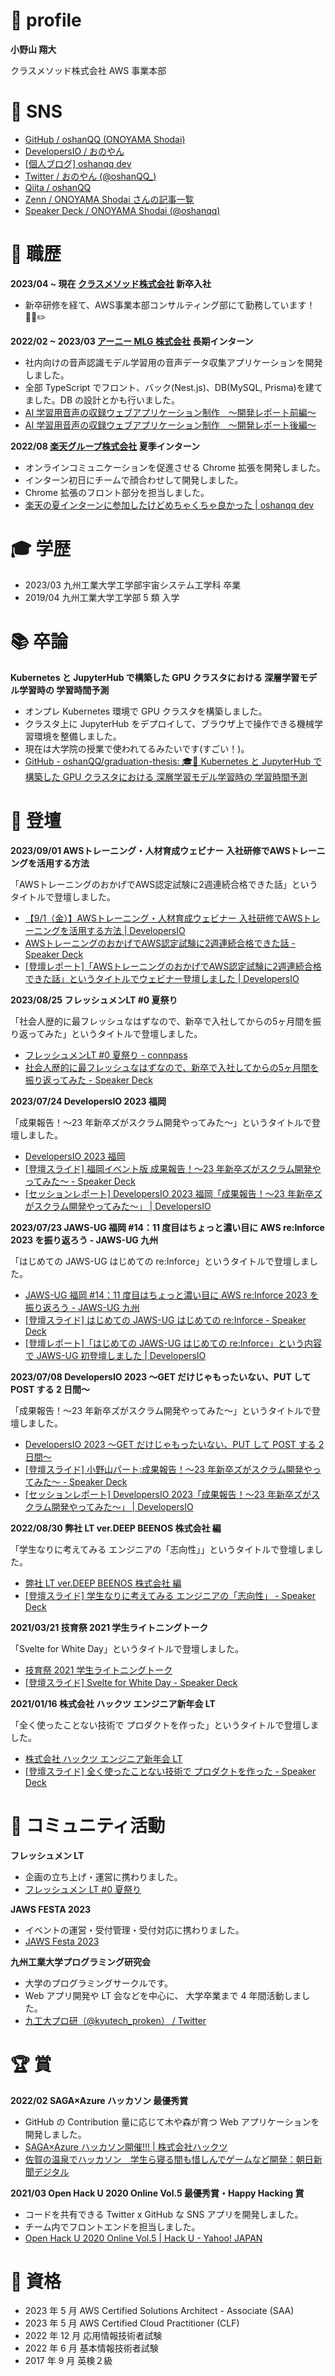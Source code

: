 # 👤 profile

**小野山 翔大**

クラスメソッド株式会社 AWS 事業本部

# 📱 SNS

- [GitHub / oshanQQ (ONOYAMA Shodai)](https://github.com/oshanQQ)
- [DevelopersIO / おのやん](https://dev.classmethod.jp/author/oshanqq)
- [[個人ブログ] oshanqq dev](https://oshanqq-dev.vercel.app/)
- [Twitter / おのやん (@oshanQQ\_)](https://twitter.com/oshanQQ_)
- [Qiita / oshanQQ](https://qiita.com/oshanQQ)
- [Zenn / ONOYAMA Shodai さんの記事一覧](https://zenn.dev/oshanqq)
- [Speaker Deck / ONOYAMA Shodai (@oshanqq)](https://speakerdeck.com/oshanqq)

# 💼 職歴

**2023/04 ~ 現在 [クラスメソッド株式会社](https://classmethod.jp/) 新卒入社**

- 新卒研修を経て、AWS事業本部コンサルティング部にて勤務しています！🧑‍🎓✏️

**2022/02 ~ 2023/03 [アーニー MLG 株式会社](https://ernie.co.jp/) 長期インターン**

- 社内向けの音声認識モデル学習用の音声データ収集アプリケーションを開発しました。
- 全部 TypeScript でフロント、バック(Nest.js)、DB(MySQL, Prisma)を建てました。DB の設計とかも行いました。
- [AI 学習用音声の収録ウェブアプリケーション制作　〜開発レポート前編〜](https://olaris.jp/posts/WKvv-yyB)
- [AI 学習用音声の収録ウェブアプリケーション制作　〜開発レポート後編〜](https://olaris.jp/posts/Ku4HryXS)

**2022/08 [楽天グループ株式会社](https://corp.rakuten.co.jp/about/) 夏季インターン**

- オンラインコミュニケーションを促進させる Chrome 拡張を開発しました。
- インターン初日にチームで顔合わせして開発しました。
- Chrome 拡張のフロント部分を担当しました。
- [楽天の夏インターンに参加したけどめちゃくちゃ良かった | oshanqq dev](https://oshanqq-dev.vercel.app/posts/rakuten-internship)

# 🎓 学歴

- 2023/03 九州工業大学工学部宇宙システム工学科 卒業
- 2019/04 九州工業大学工学部 5 類 入学

# 📚 卒論

**Kubernetes と JupyterHub で構築した GPU クラスタにおける 深層学習モデル学習時の 学習時間予測**

- オンプレ Kubernetes 環境で GPU クラスタを構築しました。
- クラスタ上に JupyterHub をデプロイして、ブラウザ上で操作できる機械学習環境を整備しました。
- 現在は大学院の授業で使われてるみたいです(すごい！)。
- [GitHub - oshanQQ/graduation-thesis: 🎓📝 Kubernetes と JupyterHub で構築した GPU クラスタにおける 深層学習モデル学習時の 学習時間予測](https://github.com/oshanQQ/graduation-thesis)

# 🎤 登壇

**2023/09/01 AWSトレーニング・人材育成ウェビナー 入社研修でAWSトレーニングを活用する方法**

「AWSトレーニングのおかげでAWS認定試験に2週連続合格できた話」というタイトルで登壇しました。

- [【9/1（金）】AWSトレーニング・人材育成ウェビナー 入社研修でAWSトレーニングを活用する方法 | DevelopersIO](https://dev.classmethod.jp/news/230901-aws-training-webinar/)
- [AWSトレーニングのおかげでAWS認定試験に2週連続合格できた話 - Speaker Deck](https://speakerdeck.com/oshanqq/awstoreningunookagedeawsren-ding-shi-yan-ni2zhou-lian-sok-he-ge-dekitahua)
- [[登壇レポート]「AWSトレーニングのおかげでAWS認定試験に2週連続合格できた話」というタイトルでウェビナー登壇しました | DevelopersIO](https://dev.classmethod.jp/articles/aws-training-2weeks-certified/)

**2023/08/25 フレッシュメンLT #0 夏祭り**

「社会人歴的に最フレッシュなはずなので、新卒で入社してからの5ヶ月間を振り返ってみた」というタイトルで登壇しました。

- [フレッシュメンLT #0 夏祭り - connpass](https://connpass.com/event/285559/)
- [社会人歴的に最フレッシュなはずなので、新卒で入社してからの5ヶ月間を振り返ってみた - Speaker Deck](https://speakerdeck.com/oshanqq/she-hui-ren-li-de-nizui-huretusiyunahazunanode-xin-zu-deru-she-sitekarano5keyue-jian-wozhen-rifan-tutemita)

**2023/07/24 DevelopersIO 2023 福岡**

「成果報告！〜23 年新卒ズがスクラム開発やってみた〜」というタイトルで登壇しました。

- [DevelopersIO 2023 福岡](https://classmethod.connpass.com/event/286634/)
- [[登壇スライド] 福岡イベント版 成果報告！〜23 年新卒ズがスクラム開発やってみた〜 - Speaker Deck](https://speakerdeck.com/oshanqq/fu-gang-ibentoban-cheng-guo-bao-gao-23nian-xin-zu-zugasukuramukai-fa-yatutemita)
- [[セッションレポート] DevelopersIO 2023 福岡「成果報告！〜23 年新卒ズがスクラム開発やってみた〜」 | DevelopersIO](https://dev.classmethod.jp/articles/devio2023-new-grad-scrum-training-fukuoka/)

**2023/07/23 JAWS-UG 福岡 #14：11 度目はちょっと濃い目に AWS re:Inforce 2023 を振り返ろう - JAWS-UG 九州**

「はじめての JAWS-UG はじめての re:Inforce」というタイトルで登壇しました。

- [JAWS-UG 福岡 #14：11 度目はちょっと濃い目に AWS re:Inforce 2023 を振り返ろう - JAWS-UG 九州](https://jaws-ug-kyushu.doorkeeper.jp/events/157035)
- [[登壇スライド] はじめての JAWS-UG はじめての re:Inforce - Speaker Deck](https://speakerdeck.com/oshanqq/hazimetenojaws-ug-hazimetenore-inforce)
- [[登壇レポート]「はじめての JAWS-UG はじめての re:Inforce」という内容で JAWS-UG 初登壇しました | DevelopersIO](https://dev.classmethod.jp/articles/first-jaws-first-reinforce/)

**2023/07/08 DevelopersIO 2023 〜GET だけじゃもったいない、PUT して POST する 2 日間〜**

「成果報告！〜23 年新卒ズがスクラム開発やってみた〜」というタイトルで登壇しました。

- [DevelopersIO 2023 〜GET だけじゃもったいない、PUT して POST する 2 日間〜](https://event.classmethod.jp/developers-io/2023)
- [[登壇スライド] 小野山パート:成果報告！〜23 年新卒ズがスクラム開発やってみた〜 - Speaker Deck](https://speakerdeck.com/oshanqq/cheng-guo-bao-gao-23nian-xin-zu-zugasukuramukai-fa-yatutemita)
- [[セッションレポート] DevelopersIO 2023「成果報告！〜23 年新卒ズがスクラム開発やってみた〜」 | DevelopersIO](https://dev.classmethod.jp/articles/devio2023-new-grad-scrum-training/)

**2022/08/30 弊社 LT ver.DEEP BEENOS 株式会社 編**

「学生なりに考えてみる エンジニアの「志向性」」というタイトルで登壇しました。

- [弊社 LT ver.DEEP BEENOS 株式会社 編](https://techplay.jp/event/867155)
- [[登壇スライド] 学生なりに考えてみる エンジニアの「志向性」 - Speaker Deck](https://speakerdeck.com/oshanqq/xue-sheng-narinikao-etemiru-enziniano-zhi-xiang-xing)

**2021/03/21 技育祭 2021 学生ライトニングトーク**

「Svelte for White Day」というタイトルで登壇しました。

- [技育祭 2021 学生ライトニングトーク](https://talent.supporterz.jp/geeksai/2021/)
- [[登壇スライド] Svelte for White Day - Speaker Deck](https://speakerdeck.com/oshanqq/svelte-for-white-day)

**2021/01/16 株式会社 ハックツ エンジニア新年会 LT**

「全く使ったことない技術で プロダクトを作った」というタイトルで登壇しました。

- [株式会社 ハックツ エンジニア新年会 LT](https://hackz.connpass.com/event/199547/)
- [[登壇スライド] 全く使ったことない技術で プロダクトを作った - Speaker Deck](https://speakerdeck.com/oshanqq/quan-kushi-tutakotonaiji-shu-de-purodakutowozuo-tuta)

# 🤝 コミュニティ活動

**フレッシュメン LT**

- 企画の立ち上げ・運営に携わりました。
- [フレッシュメン LT #0 夏祭り](https://connpass.com/event/285559/)

**JAWS FESTA 2023**

- イベントの運営・受付管理・受付対応に携わりました。
- [JAWS Festa 2023](https://jft2023.jaws-ug.jp/)

**九州工業大学プログラミング研究会**

- 大学のプログラミングサークルです。
- Web アプリ開発や LT 会などを中心に、 大学卒業まで 4 年間活動しました。
- [九工大プロ研（@kyutech_proken） / Twitter](https://twitter.com/kyutech_proken)

# 🏆 賞

**2022/02 SAGA×Azure ハッカソン 最優秀賞**

- GitHub の Contribution 量に応じて木や森が育つ Web アプリケーションを開発しました。
- [SAGA×Azure ハッカソン開催!!! | 株式会社ハックツ](https://hackz.team/news/2NI9kKjmcoVfALGaw2luVR)
- [佐賀の温泉でハッカソン　学生ら寝る間も惜しんでゲームなど開発：朝日新聞デジタル](https://www.asahi.com/articles/ASQ267281Q26TTHB001.html)

**2021/03 Open Hack U 2020 Online Vol.5 最優秀賞・Happy Hacking 賞**

- コードを共有できる Twitter x GitHub な SNS アプリを開発しました。
- チーム内でフロントエンドを担当しました。
- [Open Hack U 2020 Online Vol.5 | Hack U - Yahoo! JAPAN](https://hacku.yahoo.co.jp/hacku2020online5/)

# 📜 資格

- 2023 年 5 月 AWS Certified Solutions Architect - Associate (SAA)
- 2023 年 5 月 AWS Certified Cloud Practitioner (CLF)
- 2022 年 12 月 応用情報技術者試験
- 2022 年 6 月 基本情報技術者試験
- 2017 年 9 月 英検２級
